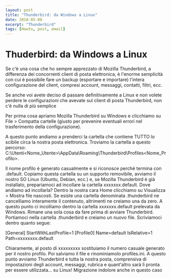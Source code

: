 ```yaml
---
layout: post
title: "Thunderbird: da Windows a Linux"
date: 2018-05-08
excerpt: "Thunderbird"
tags: [Howto, post, email]
---
```

**Thuderbird: da Windows a Linux**
===

Se c'è una cosa che ho sempre apprezzato di Mozilla Thunderbird, a differenza dei concorrenti client di posta elettronica, è l'enorme semplicità con cui è possibile fare un backup (esportare e importare) l'intera configurazione del client, compresi account, messaggi, contatti, filtri, ecc.

Se anche voi avete deciso di passare definitivamente a Linux e non volete perdere le configurazioni che avevate sul client di posta Thunderbird, non c'è nulla di più semplice

Per prima cosa apriamo Mozilla Thunderbird su Windows e clicchiamo su File > Compatta cartelle (giusto per prevenire eventuali errori nel trasferimento della configurazione).

A questo punto andiamo a prenderci la cartella che contiene TUTTO lo scibile circa la nostra posta elettronica. Troviamo la cartella a questo percorso: C:\Utenti\<Nome_Utente>\AppData\Roaming\Thunderbird\Profiles\<Nome_Profilo>\.

Il nome profilo è generato casualmente e si riconosce perché termina con .default. Copiamo questa cartella su un supporto removibile, avviamo il nostro SO Linux (Ubuntu, Debian, ecc.) e, se Mozilla Thunderbird è già installato, prepariamoci ad incollare la cartella xxxxxxx.default. 
Dove andiamo ad incollarla? Dentro la nostra cara Home clicchiamo su Visualizza > Mostra file nascosti. Se esiste una cartella denominata .thunderbird ne cancelliamo interamente il contenuto, altrimenti ne creiamo una da zero. 
A questo punto ci incolliamo dentro la cartella xxxxxxx.default prelevata da Windows. Rimane una sola cosa da fare prima di avviare Thunderbird. Portiamoci nella cartella .thunderbird e creiamo un nuovo file. Scriviamoci dentro quanto segue:

[General]
StartWithLastProfile=1
[Profile0]
Name=default
IsRelative=1
Path=xxxxxxxx.default

Chiaramente, al posto di xxxxxxxxx sostituiamo il numero casuale generato per il nostro profilo. Poi salviamo il file e rinominiamolo profiles.ini. A questo punto avviamo Thunderbird e tutta la nostra posta, comprensiva di impostazioni degli account, messaggi, rubrica e quant'altro sarà lì pronta per essere utilizzata... su Linux! Migrazione indolore anche in questo caso





